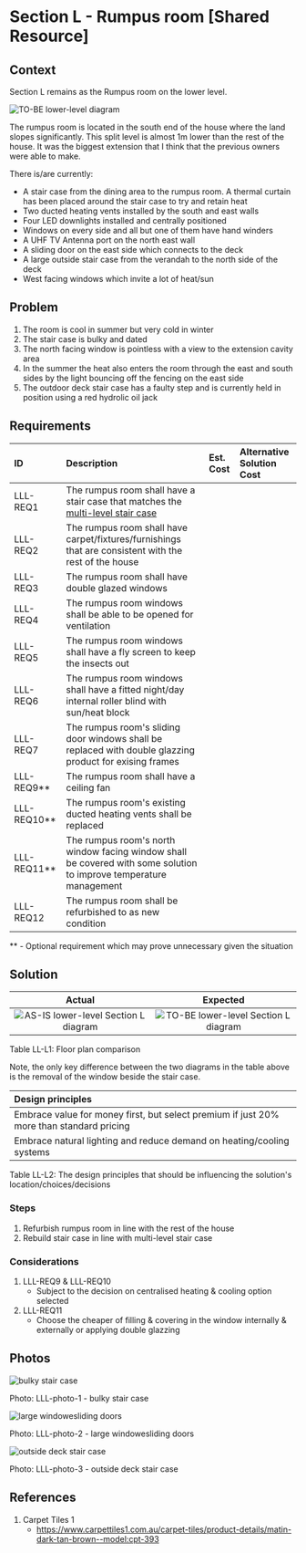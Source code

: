# Section L - Rumpus room [Shared Resource]

## Context

Section L remains as the Rumpus room on the lower level. 

![TO-BE lower-level diagram](Lower-Level-TO-BE-sections.svg)

The rumpus room is located in the south end of the house where the land slopes significantly. This split level is almost 1m lower than the rest of the house. It was the biggest extension that I think that the previous owners were able to make.

There is/are currently:
* A stair case from the dining area to the rumpus room. A thermal curtain has been placed around the stair case to try and retain heat
* Two ducted heating vents installed by the south and east walls
* Four LED downlights installed and centrally positioned
* Windows on every side and all but one of them have hand winders
* A UHF TV Antenna port on the north east wall
* A sliding door on the east side which connects to the deck
* A large outside stair case from the verandah to the north side of the deck
* West facing windows which invite a lot of heat/sun


## Problem

1. The room is cool in summer but very cold in winter
2. The stair case is bulky and dated
3. The north facing window is pointless with a view to the extension cavity area
4. In the summer the heat also enters the room through the east and south sides by the light bouncing off the fencing on the east side 
5. The outdoor deck stair case has a faulty step and is currently held in position using a red hydrolic oil jack 


## Requirements

|ID|Description|Est. Cost|Alternative Solution Cost|
|:---|:---|:---|:---|
|LLL-REQ1|The rumpus room shall have a stair case that matches the [multi-level stair case](./section-DF-requirements.md)|||
|LLL-REQ2|The rumpus room shall have carpet/fixtures/furnishings that are consistent with the rest of the house|||
|LLL-REQ3|The rumpus room shall have double glazed windows|||
|LLL-REQ4|The rumpus room windows shall be able to be opened for ventilation|||
|LLL-REQ5|The rumpus room windows shall have a fly screen to keep the insects out|||
|LLL-REQ6|The rumpus room windows shall have a fitted night/day internal roller blind with sun/heat block|||
|LLL-REQ7|The rumpus room's sliding door windows shall be replaced with double glazzing product for exising frames|||
|LLL-REQ9**|The rumpus room shall have a ceiling fan|||
|LLL-REQ10**|The rumpus room's existing ducted heating vents shall be replaced|||
|LLL-REQ11**|The rumpus room's north window facing window shall be covered with some solution to improve temperature management|||
|LLL-REQ12|The rumpus room shall be refurbished to as new condition|||

** - Optional requirement which may prove unnecessary given the situation


## Solution

|Actual|Expected|
|:---:|:---:|
|![AS-IS lower-level Section L diagram](Lower-Level-AS-IS-section-L.svg)|![TO-BE lower-level Section L diagram](Lower-Level-TO-BE-section-L.svg)|

Table LL-L1: Floor plan comparison

Note, the only key difference between the two diagrams in the table above is the removal of the window beside the stair case.

|Design principles|
|:---|
|Embrace value for money first, but select premium if just 20% more than standard pricing|
|Embrace natural lighting and reduce demand on heating/cooling systems|

Table LL-L2: The design principles that should be influencing the solution's location/choices/decisions

### Steps
1. Refurbish rumpus room in line with the rest of the house
2. Rebuild stair case in line with multi-level stair case

### Considerations
1. LLL-REQ9 & LLL-REQ10
    - Subject to the decision on centralised heating & cooling option selected
2. LLL-REQ11
    - Choose the cheaper of filling & covering in the window internally & externally or applying double glazzing


## Photos

![bulky stair case](./photos/IMG_20201016_140114247.jpg)

Photo: LLL-photo-1 - bulky stair case


![large windowesliding doors](./photos/IMG_20201016_135612093.jpg)

Photo: LLL-photo-2 - large windowesliding doors


![outside deck stair case](../landscape/photos/IMG_20201016_135642087.jpg)

Photo: LLL-photo-3 - outside deck stair case


## References
1. Carpet Tiles 1
    - https://www.carpettiles1.com.au/carpet-tiles/product-details/matin-dark-tan-brown--model:cpt-393
